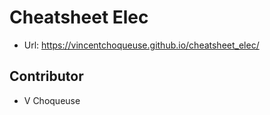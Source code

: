 # Cheatsheet Elec

* Url: https://vincentchoqueuse.github.io/cheatsheet_elec/


## Contributor 

* V Choqueuse
